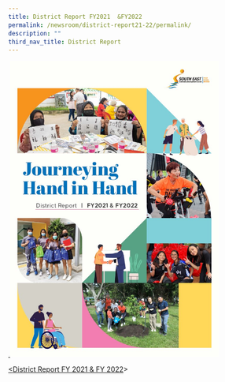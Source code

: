 ```yaml
---
title: District Report FY2021  &FY2022
permalink: /newsroom/district-report21-22/permalink/
description: ""
third_nav_title: District Report
---
```

<a href="https://go.gov.sg/district-report-fy2021-2022">
&nbsp;<img src="/images/NewsRoom/district%20report%20cover_fy21&amp;22.jpg" style="width:auto; height:600px;">
	
	
&lt;[District Report FY 2021 &amp; FY 2022](https://go.gov.sg/district-report-fy2021-fy2022)&gt;

</a>